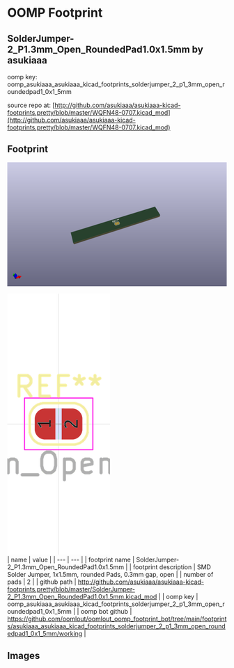 # OOMP Footprint  
## SolderJumper-2_P1.3mm_Open_RoundedPad1.0x1.5mm  by asukiaaa  
  
oomp key: oomp_asukiaaa_asukiaaa_kicad_footprints_solderjumper_2_p1_3mm_open_roundedpad1_0x1_5mm  
  
source repo at: [http://github.com/asukiaaa/asukiaaa-kicad-footprints.pretty/blob/master/WQFN48-0707.kicad_mod](http://github.com/asukiaaa/asukiaaa-kicad-footprints.pretty/blob/master/WQFN48-0707.kicad_mod)  
## Footprint  
  
[![working_kicad_pcb_3d.png](working_kicad_pcb_3d_600.png)](working_kicad_pcb_3d.png)  
  
[![working.png](working_600.png)](working.png)  
| name | value | 
| --- | --- | 
| footprint name | SolderJumper-2_P1.3mm_Open_RoundedPad1.0x1.5mm | 
| footprint description | SMD Solder Jumper, 1x1.5mm, rounded Pads, 0.3mm gap, open | 
| number of pads | 2 | 
| github path | http://github.com/asukiaaa/asukiaaa-kicad-footprints.pretty/blob/master/SolderJumper-2_P1.3mm_Open_RoundedPad1.0x1.5mm.kicad_mod | 
| oomp key | oomp_asukiaaa_asukiaaa_kicad_footprints_solderjumper_2_p1_3mm_open_roundedpad1_0x1_5mm | 
| oomp bot github | https://github.com/oomlout/oomlout_oomp_footprint_bot/tree/main/footprints/asukiaaa_asukiaaa_kicad_footprints_solderjumper_2_p1_3mm_open_roundedpad1_0x1_5mm/working | 
## Images  
